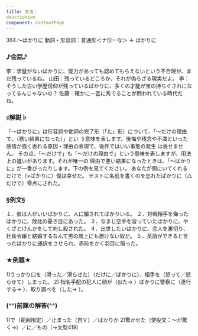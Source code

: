 ```yaml
---
title: 文法：
description
component: ContentPage
---
```



364.～ばかりに
動詞・形容詞：普通形＜ナ形ーな＞ ＋ ばかりに
### ♪会話♪
李：学歴がないばかりに、能力があっても認めてもらえないという不合理が、まだ残っているね。 山田：残っているどころか、それが偽らざる現実だよ。
李：そうした古い学歴信仰が残っているばかりに、多くの才能が宝の持ちぐされになってるんじゃないの？
佐藤：確かに一芸に秀でることが問われている時代だね。
### ♯解説♭
「～ばかりに」は形容詞や動詞の完了形（「た」形）について、「～だけの理由で、（悪い結果になった）」とい う意味を表します。後悔や残念や不満といった感情が強く表れる原因・理由の表現で、後件ではいい事態の発生 は表せません。
その点、「～だけで」も「～だけの理由で」という意味を表しますが、用法上の違いがあります。それが唯一の 理由で悪い結果になったときは、「～ばかりに」が一番ぴったりします。下の例を見てください。
あなたが側にいてくれるだけで（×ばかりに）僕は幸せだ。 テストに名前を書くのを忘れたばかりに（△だけで）零点にされた。
### §例文§
１．彼は人がいいばかりに、人に騙されてばかりいる。
２．対戦相手を侮ったばかりに、敗北の憂き目にあった。
３．なまじ空手を習っていたばかりに、やくざとけんかをして刺し殺された。
４．出世したいばかりに、恋人を裏切り、社長令嬢と結婚するなんて男の風上にも置けない奴だ。
５．英語ができると言ったばかりに通訳をさせられ、赤恥をかく羽目に陥った。
### ★例題★
1)うっかり口を（滑った／滑らせた）（だけに／ばかりに）、相手を（怒って／怒らせて）しまった。
2) 指名手配の犯人に顔が（似た→ ）ばかりに警察に（連行する→ ）、取り調べを（した→ ）。
### (^^)前課の解答(^^)
1)で（範囲限定）／止まった（自Ｖ）／ばかりか
2)驚かせた（使役文：～が驚く→）／に／もの（→文型419）
